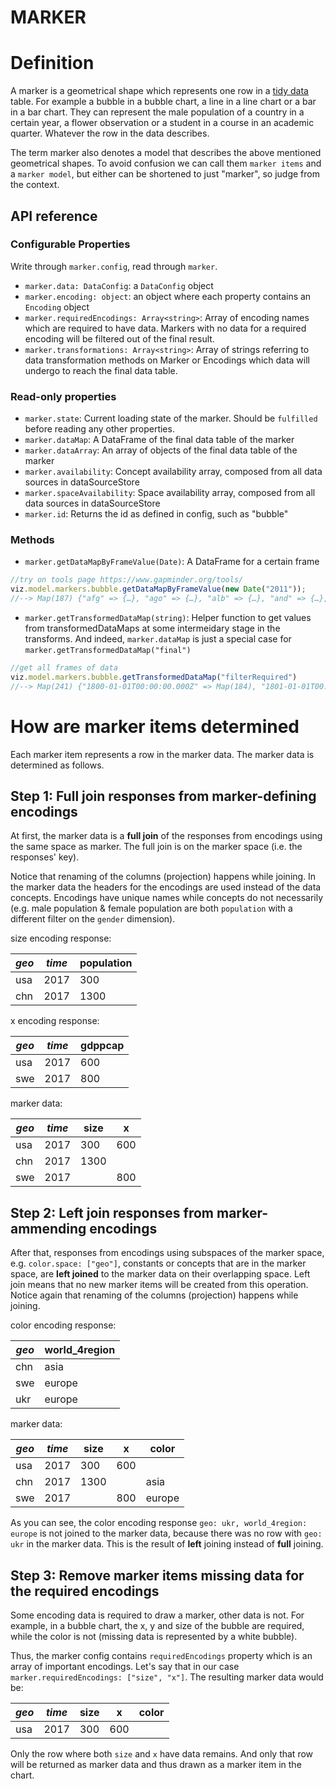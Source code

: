 
# MARKER
# Definition
A marker is a geometrical shape which represents one row in a [tidy data](https://vita.had.co.nz/papers/tidy-data.pdf) table. For example a bubble in a bubble chart, a line in a line chart or a bar in a bar chart. They can represent the male population of a country in a certain year, a flower observation or a student in a course in an academic quarter. Whatever the row in the data describes.

The term marker also denotes a model that describes the above mentioned geometrical shapes. To avoid confusion we can call them `marker items` and a `marker model`, but either can be shortened to just "marker", so judge from the context.

## API reference
### Configurable Properties
Write through `marker.config`, read through `marker`.
- `marker.data: DataConfig`: a `DataConfig` object
- `marker.encoding: object`: an object where each property contains an `Encoding` object
- `marker.requiredEncodings: Array<string>`: Array of encoding names which are required to have data. Markers with no data for a required encoding will be filtered out of the final result.
- `marker.transformations: Array<string>`: Array of strings referring to data transformation methods on Marker or Encodings which data will undergo to reach the final data table.

### Read-only properties
- `marker.state`: Current loading state of the marker. Should be `fulfilled` before reading any other properties.
- `marker.dataMap`: A DataFrame of the final data table of the marker
- `marker.dataArray`: An array of objects of the final data table of the marker
- `marker.availability`: Concept availability array, composed from all data sources in dataSourceStore
- `marker.spaceAvailability`: Space availability array, composed from all data sources in dataSourceStore 
- `marker.id`: Returns the id as defined in config, such as "bubble"

### Methods
- `marker.getDataMapByFrameValue(Date)`: A DataFrame for a certain frame

```js
//try on tools page https://www.gapminder.org/tools/
viz.model.markers.bubble.getDataMapByFrameValue(new Date("2011"));
//--> Map(187) {"afg" => {…}, "ago" => {…}, "alb" => {…}, "and" => {…}, "are" => {…}, …}
```

- `marker.getTransformedDataMap(string)`: Helper function to get values from transformedDataMaps at some intermeidary stage in the transforms. And indeed, `marker.dataMap` is just a special case for `marker.getTransformedDataMap("final")`

```js
//get all frames of data
viz.model.markers.bubble.getTransformedDataMap("filterRequired")  
//--> Map(241) {"1800-01-01T00:00:00.000Z" => Map(184), "1801-01-01T00:00:00.000Z" => Map(184), "1802-01-01T00:00:00.000Z" => Map(184), …}
```

# How are marker items determined

Each marker item represents a row in the marker data. The marker data is determined as follows.

## Step 1: Full join responses from marker-defining encodings

At first, the marker data is a **full join** of the responses from encodings using the same space as marker. The full join is on the marker space (i.e. the responses' key). 

Notice that renaming of the columns (projection) happens while joining. In the marker data the headers for the encodings are used instead of the data concepts. Encodings have unique names while concepts do not necessarily (e.g. male population & female population are both `population` with a different filter on the `gender` dimension). 

size encoding response:

| *geo* | *time* | population |
| ----- | ------ | ---------- |
| usa   | 2017   | 300        |
| chn   | 2017   | 1300       |

x encoding response:

| *geo* | *time* | gdppcap |
| ----- | ------ | ------- |
| usa   | 2017   | 600     |
| swe   | 2017   | 800     |

marker data:

| *geo* | *time* | size | x    |
| ----- | ------ | ---- | ---- |
| usa   | 2017   | 300  | 600  |
| chn   | 2017   | 1300 |      |
| swe   | 2017   |      | 800  |

## Step 2: Left join responses from marker-ammending encodings

After that, responses from encodings using subspaces of the marker space, e.g. `color.space: ["geo"]`, constants or concepts that are in the marker space, are **left joined** to the marker data on their overlapping space. Left join means that no new marker items will be created from this operation. Notice again that renaming of the columns (projection) happens while joining.

color encoding response:

| _geo_ | world_4region |
| ----- | ------------- |
| chn   | asia          |
| swe   | europe        |
| ukr   | europe        |

marker data:

| *geo* | _time_ | size | x    | color  |
| ----- | ------ | ---- | ---- | ------ |
| usa   | 2017   | 300  | 600  |        |
| chn   | 2017   | 1300 |      | asia   |
| swe   | 2017   |      | 800  | europe |

As you can see, the color encoding response `geo: ukr, world_4region: europe` is not joined to the marker data, because there was no row with `geo: ukr` in the marker data. This is the result of **left** joining instead of **full** joining.

## Step 3: Remove marker items missing data for the required encodings

Some encoding data is required to draw a marker, other data is not. For example, in a bubble chart, the x, y and size of the bubble are required, while the color is not (missing data is represented by a white bubble).

Thus, the marker config contains `requiredEncodings` property which is an array of important encodings. Let's say that in our case `marker.requiredEncodings: ["size", "x"]`. The resulting marker data would be:

| *geo* | _time_ | size | x    | color |
| ----- | ------ | ---- | ---- | ----- |
| usa   | 2017   | 300  | 600  |       |

Only the row where both `size` and `x` have data remains. And only that row will be returned as marker data and thus drawn as a marker item in the chart.